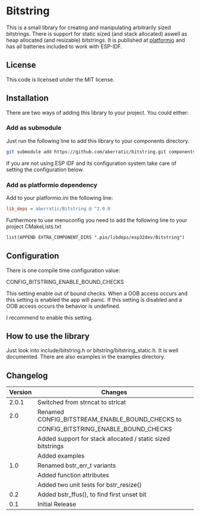 # Bitstring
This is a small library for creating and manipulating arbitrarily sized bitstrings. There is support for static sized (and stack allocated) aswell
as heap allocated (and resizable) bitstrings.
It is published at [platformio](https://platformio.org) and has all batteries
included to work with ESP-IDF.

## License
This code is licensed under the MIT license.

## Installation
There are two ways of adding this library to your project. You could either:

### Add as submodule
Just run the following line to add this library to your components directory.
```bash
git submodule add https://github.com/aberratic/bitstring.git components
```

If you are not using ESP IDF and its configuration system take care of setting
the configuration below.

### Add as platformio dependency
Add to your platformio.ini the following line:
```ini
lib_deps = aberratic/Bitstring @ ^2.0.0
```
Furthermore to use menuconfig you need to add the following line to your
project CMakeLists.txt

```CMakeLists.txt
list(APPEND EXTRA_COMPONENT_DIRS ".pio/libdeps/esp32dev/Bitstring")
```

## Configuration
There is one compile time configuration value:

CONFIG_BITSTRING_ENABLE_BOUND_CHECKS

This setting enable out of bound checks. When a OOB access occurs and this
setting is enabled the app will panic.
If this setting is disabled and a OOB access occurs the behavior is undefined.

I recommend to enable this setting.

## How to use the library
Just look into include/bitstring.h or bitstring/bitstring_static.h. It is well documented.
There are also examples in the examples directory.

## Changelog

| Version | Changes                                                            |
|---------|--------------------------------------------------------------------|
| 2.0.1   | Switched from strncat to strlcat                                   |
| 2.0     | Renamed CONFIG_BITSTREAM_ENABLE_BOUND_CHECKS to                    |
|         | CONFIG_BITSTRING_ENABLE_BOUND_CHECKS                               |
|         | Added support for stack allocated / static sized bitstrings        |
|         | Added examples                                                     |
| 1.0     | Renamed bstr_err_t variants                                        |
|         | Added function attributes                                          |
|         | Added two unit tests for bstr_resize()                             |
| 0.2     | Added bstr_ffus(), to find first unset bit                         |
| 0.1     | Initial Release                                                    |
